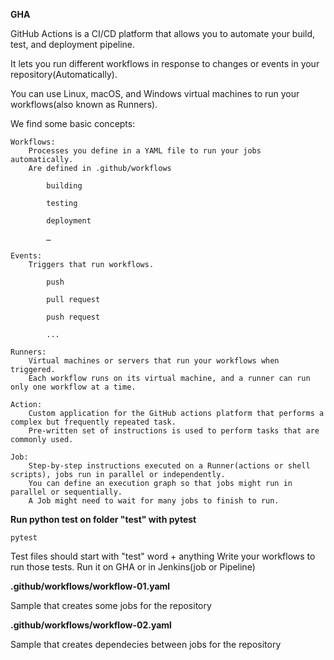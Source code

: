 **GHA**

GitHub Actions is a CI/CD platform that allows you to automate your build, test, and deployment pipeline.

It lets you run different workflows in response to changes or events in your repository(Automatically). 

You can use Linux, macOS, and Windows virtual machines to run your workflows(also known as Runners).


We find some basic concepts:

    Workflows: 
        Processes you define in a YAML file to run your jobs automatically. 
        Are defined in .github/workflows 

            building         

            testing        

            deployment   

            … 

    Events: 
        Triggers that run workflows.          

            push         

            pull request         

            push request         

            ...          

    Runners: 
        Virtual machines or servers that run your workflows when triggered. 
        Each workflow runs on its virtual machine, and a runner can run only one workflow at a time.  

    Action: 
        Custom application for the GitHub actions platform that performs a complex but frequently repeated task. 
        Pre-written set of instructions is used to perform tasks that are commonly used. 

    Job: 
        Step-by-step instructions executed on a Runner(actions or shell scripts), jobs run in parallel or independently. 
        You can define an execution graph so that jobs might run in parallel or sequentially.
        A Job might need to wait for many jobs to finish to run.

**Run python test on folder "test" with pytest**

    pytest

Test files should start with "test" word + anything
Write your workflows to run those tests. Run it on
GHA or in Jenkins(job or Pipeline)

**.github/workflows/workflow-01.yaml**

Sample that creates some jobs for the repository

**.github/workflows/workflow-02.yaml**

Sample that creates dependecies between jobs for the repository
